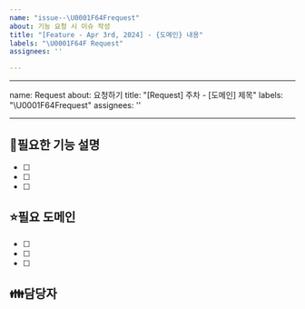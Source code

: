 ```yaml
---
name: "issue--\U0001F64Frequest"
about: 기능 요청 시 이슈 작성
title: "[Feature - Apr 3rd, 2024] - {도메인} 내용"
labels: "\U0001F64F Request"
assignees: ''

---
```


---
name: Request
about: 요청하기
title: "[Request] 주차 - [도메인] 제목"
labels: "\U0001F64Frequest"
assignees: ''

---

🙏필요한 기능 설명
-
- [ ] <!-- todo -->
- [ ] <!-- todo -->
- [ ] <!--todo -->

⭐필요 도메인
-
- [ ] <!-- todo -->
- [ ] <!-- todo -->
- [ ] <!--todo -->

👪담당자
-
